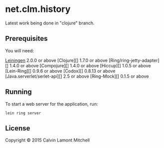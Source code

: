# net.clm.history

Latest work being done in "clojure" branch.

## Prerequisites

You will need:

 [Leiningen][] 2.0.0 or above
 [Clojure][] 1.7.0 or above
 [Ring/ring-jetty-adapter][] 1.4.0 or above
 [Compojure][] 1.4.0 or above
 [Hiccup][] 1.0.5 or above
 [Lein-Ring][] 0.9.6 or above
 [Codox][] 0.8.13 or above
 [Java.serverlet/serlet-api][] 2.5 or above
 [Ring-Mock][] 0.1.5 or above

[leiningen]: https://github.com/technomancy/leiningen

## Running

To start a web server for the application, run:

    lein ring server

## License

Copyright © 2015 Calvin Lamont Mitchell
